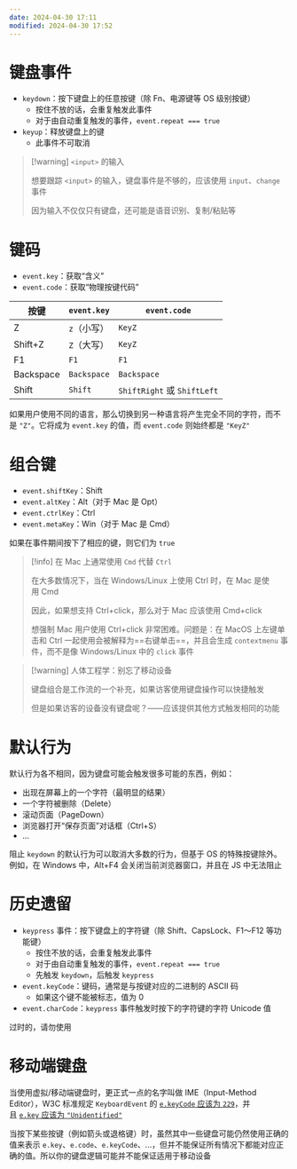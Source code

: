 ```yaml
---
date: 2024-04-30 17:11
modified: 2024-04-30 17:52
---
```


# 键盘事件

- `keydown`：按下键盘上的任意按键（除 Fn、电源键等 OS 级别按键）
	- 按住不放的话，会重复触发此事件
	- 对于由自动重复触发的事件，`event.repeat === true`
- `keyup`：释放键盘上的键
	- 此事件不可取消

> [!warning] `<input>` 的输入
> 
> 想要跟踪 `<input>` 的输入，键盘事件是不够的，应该使用 `input`、`change` 事件
> 
> 因为输入不仅仅只有键盘，还可能是语音识别、复制/粘贴等

# 键码

- `event.key`：获取“含义”
- `event.code`：获取“物理按键代码”

| 按键      | `event.key` | `event.code` |
| ------- | ----------- | ------------ |
| Z       | `z`（小写）     | `KeyZ`       |
| Shift+Z | `Z`（大写）     | `KeyZ`       |
|F1|`F1`|`F1`|
|Backspace|`Backspace`|`Backspace`|
|Shift|`Shift`|`ShiftRight` 或 `ShiftLeft`|

如果用户使用不同的语言，那么切换到另一种语言将产生完全不同的字符，而不是 `"Z"`。它将成为 `event.key` 的值，而 `event.code` 则始终都是 `"KeyZ"`

# 组合键

- `event.shiftKey`：Shift
- `event.altKey`：Alt（对于 Mac 是 Opt）
- `event.ctrlKey`：Ctrl
- `event.metaKey`：Win（对于 Mac 是 Cmd）

如果在事件期间按下了相应的键，则它们为 `true`

> [!info] 在 Mac 上通常使用 `Cmd` 代替 `Ctrl`
> 
> 在大多数情况下，当在 Windows/Linux 上使用 Ctrl 时，在 Mac 是使用 Cmd
>
> 因此，如果想支持 Ctrl+click，那么对于 Mac 应该使用 Cmd+click
>
> 想强制 Mac 用户使用 Ctrl+click 非常困难。问题是：在 MacOS 上左键单击和 Ctrl 一起使用会被解释为==右键单击==，并且会生成 `contextmenu` 事件，而不是像 Windows/Linux 中的 `click` 事件

> [!warning] 人体工程学：别忘了移动设备
> 
> 键盘组合是工作流的一个补充，如果访客使用键盘操作可以快捷触发
> 
> 但是如果访客的设备没有键盘呢？——应该提供其他方式触发相同的功能

# 默认行为

默认行为各不相同，因为键盘可能会触发很多可能的东西，例如：

- 出现在屏幕上的一个字符（最明显的结果）
- 一个字符被删除（Delete）
- 滚动页面（PageDown）
- 浏览器打开“保存页面”对话框（Ctrl+S）
- ...

阻止 `keydown` 的默认行为可以取消大多数的行为，但基于 OS 的特殊按键除外。例如，在 Windows 中，Alt+F4 会关闭当前浏览器窗口，并且在 JS 中无法阻止

# 历史遗留

- `keypress` 事件：按下键盘上的字符键（除 Shift、CapsLock、F1～F12 等功能键）
	- 按住不放的话，会重复触发此事件
	- 对于由自动重复触发的事件，`event.repeat === true`
	- 先触发 `keydown`，后触发 `keypress`
- `event.keyCode`：键码，通常是与按键对应的二进制的 ASCII 码
	- 如果这个键不能被标志，值为 0
- `event.charCode`：`keypress` 事件触发时按下的字符键的字符 Unicode 值

过时的，请勿使用

# 移动端键盘

当使用虚拟/移动端键盘时，更正式一点的名字叫做 IME（Input-Method Editor），W3C 标准规定 `KeyboardEvent` 的 [`e.keyCode` 应该为 `229`](https://www.w3.org/TR/uievents/#determine-keydown-keyup-keyCode)，并且 [`e.key` 应该为 `"Unidentified"`](https://www.w3.org/TR/uievents-key/#key-attr-values)

当按下某些按键（例如箭头或退格键）时，虽然其中一些键盘可能仍然使用正确的值来表示 `e.key`、`e.code`、`e.keyCode`、...，但并不能保证所有情况下都能对应正确的值。所以你的键盘逻辑可能并不能保证适用于移动设备
